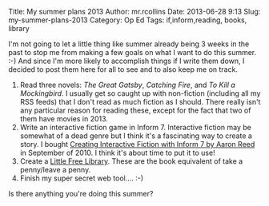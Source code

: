 Title: My summer plans 2013
Author: mr.rcollins
Date: 2013-06-28 9:13
Slug: my-summer-plans-2013
Category: Op Ed
Tags: if,inform,reading, books, library

I'm not going to let a little thing like summer already being 3 weeks in the past to stop me from making a few goals on what I want to do this summer. :-) And since I'm more likely to accomplish things if I write them down, I decided to post them here for all to see and to also keep me on track.

1. Read three novels: *The Great Gatsby*, *Catching Fire*, and *To Kill a Mockingbird*. I usually get so caught up with non-fiction (including all my RSS feeds) that I don't read as much fiction as I should. There really isn't any particular reason for reading these, except for the fact that two of them have movies in 2013.
2. Write an interactive fiction game in Inform 7. Interactive fiction may be somewhat of a dead genre but I think it's a fascinating way to create a story. I bought [Creating Interactive Fiction with Inform 7 by Aaron Reed](http://www.amazon.com/Creating-Interactive-Fiction-Inform-7/dp/1435455061) in September of 2010. I think it's about time to put it to use!
3. Create a [Little Free Library](http://www.littlefreelibrary.org/). These are the book equivalent of take a penny/leave a penny.
4. Finish my super secret web tool.... :-)

Is there anything you're doing this summer?